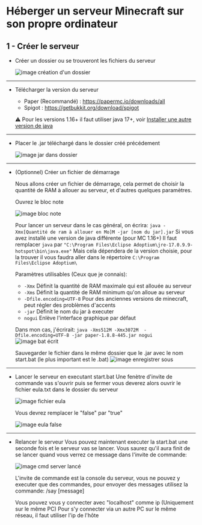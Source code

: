 # Héberger un serveur Minecraft sur son propre ordinateur

## 1 - Créer le serveur

- Créer un dossier ou se trouveront les fichiers du serveur

	![image création d'un dossier](https://i.postimg.cc/fbWRrx1y/cr-er-dossier.png)

---

- Télécharger la version du serveur

	- Paper (Recommandé) : https://papermc.io/downloads/all
	- Spigot : https://getbukkit.org/download/spigot

   ⚠️ Pour les versions 1.16+ il faut utiliser java 17+, voir [Installer une autre version de java](https://github.com/MrPowley/TUTO-Heberger-serveur-MC/blob/main/installer-java17%2B.md)

---
- Placer le .jar téléchargé dans le dossier créé précédement

	![image jar dans dossier](https://i.postimg.cc/Y09hw7h5/dossier-avec-jar.png)

---

- (Optionnel) Créer un fichier de démarrage

	Nous allons créer un fichier de démarrage, cela permet de choisir la quantité de RAM à allouer au serveur, et d'autres quelques paramètres.

	Ouvrez le bloc note
  
	![image bloc note](https://i.postimg.cc/Vk0yg4fm/blocnote.png)

	Pour lancer un serveur dans le cas général, on écrira:
	`java -Xmx[Quantité de ram à allouer en Mo]M -jar [nom du jar].jar`
	Si vous avez installé une version de java différente (pour MC 1.16+) Il faut remplacer `java` par `"C:\Program Files\Eclipse Adoptium\jre-17.0.9.9-hotspot\bin\java.exe"` Mais cela dépendera de la version choisie, pour la trouver il vous faudra aller dans le répertoire `C:\Program Files\Eclipse Adoptium\`
	
	Paramètres utilisables (Ceux que je connais):
	- `-Xmx` Définit la quantité de RAM maximale qui est allouée au serveur
	- `-Xms` Définit la quantité de RAM minimum qu'on alloue au serveur
	- `-Dfile.encoding=UTF-8` Pour des anciennes versions de minecraft, peut régler des problèmes d'accents
	- `-jar` Définit le nom du jar à executer
	- `nogui` Enlève l'interface graphique par défaut

	Dans mon cas, j'écrirait: `java -Xms512M -Xmx3072M  -Dfile.encoding=UTF-8 -jar paper-1.8.8-445.jar nogui`
	![image bat écrit](https://i.postimg.cc/3rX7s3DV/bat-crit.png)

	Sauvegarder le fichier dans le même dossier que le .jar avec le nom start.bat (le plus important est le .bat)
	![image enregistrer sous](https://i.postimg.cc/W3ShKzbm/enregister.png)

---
- Lancer le serveur en executant start.bat
  Une fenètre d'invite de commande vas s'ouvrir puis se fermer
  vous deverez alors ouvrir le fichier eula.txt dans le dossier du serveur
  
  ![image fichier eula](https://i.postimg.cc/pLVBbN2R/eula1.png)
  
  Vous devrez remplacer le "false" par "true"
  
  ![image eula false](https://i.postimg.cc/HkS9TSx5/eula2.png)

---

- Relancer le serveur
  Vous pouvez maintenant executer la start.bat une seconde fois et le serveur vas se lancer. Vous saurez qu'il aura finit de se lancer quand vous verrez ce message dans l'invite de commande:
  
  ![image cmd server lancé](https://i.postimg.cc/W3BmFm5X/cmd-start-fini.png)
  
  L'invite de commande est la console du serveur, vous ne pouvez y executer que des commandes, pour envoyer des messages utilisez la commande: /say [message]
  
  Vous pouvez vous y connecter avec "localhost" comme ip (Uniquement sur le même PC)
  Pour s'y connecter via un autre PC sur le même réseau, il faut utiliser l'ip de l'hôte
